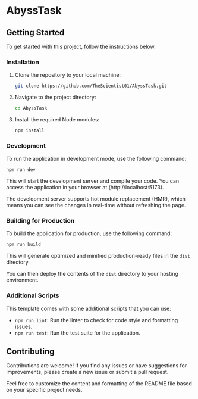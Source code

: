 # AbyssTask

## Getting Started

To get started with this project, follow the instructions below.

### Installation

1. Clone the repository to your local machine:

   ```bash
   git clone https://github.com/TheScientist01/AbyssTask.git
   ```

2. Navigate to the project directory:

   ```bash
   cd AbyssTask
   ```

3. Install the required Node modules:

   ```bash
   npm install
   ```

### Development

To run the application in development mode, use the following command:

```bash
npm run dev
```

This will start the development server and compile your code. You can access the application in your browser at (http://localhost:5173).

The development server supports hot module replacement (HMR), which means you can see the changes in real-time without refreshing the page.

### Building for Production

To build the application for production, use the following command:

```bash
npm run build
```

This will generate optimized and minified production-ready files in the `dist` directory.

You can then deploy the contents of the `dist` directory to your hosting environment.

### Additional Scripts

This template comes with some additional scripts that you can use:

- `npm run lint`: Run the linter to check for code style and formatting issues.
- `npm run test`: Run the test suite for the application.

## Contributing

Contributions are welcome! If you find any issues or have suggestions for improvements, please create a new issue or submit a pull request.

Feel free to customize the content and formatting of the README file based on your specific project needs.
